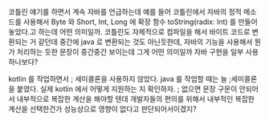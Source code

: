 코틀린 얘기를 하면서 계속 자바를 언급하는데 
예를 들어 코틀린에서 자바의 정적 메소드를 사용해서 Byte 와 Short, Int, Long 에 확장 함수 toString(radix: Int) 를 만들어 놓았다.고 하는데
어떤 의미일까.
코틀린도 자체적으로 컴파일을 해서 바이트 코드로 변환되는 거 같던데
중간에 java 로 변환되는 것도 아닌듯한데, 자바의 기능을 사용해서 뭔가 처리하는 듯한 문장이 중간중간 보이는데 그게 어떤 의미일까
자바 구현을 일부 사용하나보다?



kotlin 를 작업하면서 ; 세미콜론을 사용하지 않았다.
java 를 작업할 때는 늘 ;세미콜론을 붙였다. 
실제 kotlin 에서 어떻게 지원하는 지 확인하자.
; 없으면 문장 구문이 안되어서 내부적으로 복잡한 계산을 해야할 텐데
개발자들의 편의를 위해서 내부적인 복잡한 계산을 선택한건가
성능상으로 영향이 없다고 판단되어서이겠지?
<!--stackedit_data:
eyJoaXN0b3J5IjpbLTI0MTg2ODUxXX0=
-->